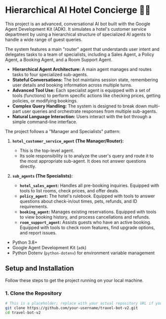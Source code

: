 # Hierarchical AI Hotel Concierge 🏨✨

This project is an advanced, conversational AI bot built with the Google Agent Development Kit (ADK). It simulates a hotel's customer service department by using a hierarchical structure of specialized AI agents to handle a wide range of guest queries.

The system features a main "router" agent that understands user intent and delegates tasks to a team of specialists, including a Sales Agent, a Policy Agent, a Booking Agent, and a Room Support Agent.


*   **Hierarchical Agent Architecture:** A main agent manages and routes tasks to four specialized sub-agents.
*   **Stateful Conversations:** The bot maintains session state, remembering user details and booking information across multiple turns.
*   **Advanced Tool Use:** Each specialist agent is equipped with a set of tools (functions) to perform specific actions like checking prices, getting policies, or modifying bookings.
*   **Complex Query Handling:** The system is designed to break down multi-part user queries and orchestrate responses from multiple sub-agents.
*   **Natural Language Interaction:** Users interact with the bot through a simple command-line interface.



The project follows a "Manager and Specialists" pattern:

1.  **`hotel_customer_service_agent` (The Manager/Router):**
    *   This is the top-level agent.
    *   Its sole responsibility is to analyze the user's query and route it to the most appropriate sub-agent. It does not answer questions directly.

2.  **`sub_agents` (The Specialists):**
    *   **`hotel_sales_agent`:** Handles all pre-booking inquiries. Equipped with tools to list rooms, check prices, and offer deals.
    *   **`policy_agent`:** The hotel's rulebook. Equipped with tools to answer questions about check-in/out times, pets, refunds, and ID requirements.
    *   **`booking_agent`:** Manages existing reservations. Equipped with tools to view booking history, and process cancellations and refunds.
    *   **`room_support_agent`:** Assists guests who have an active booking. Equipped with tools to check room features, find upgrade options, and report issues.


*   Python 3.8+
*   Google Agent Development Kit (`adk`)
*   Python Dotenv (`python-dotenv`) for environment variable management

## Setup and Installation

Follow these steps to get the project running on your local machine.

### 1. Clone the Repository

```bash
# This is a placeholder; replace with your actual repository URL if you use Git
git clone https://github.com/your-username/travel-bot-v2.git
cd travel-bot-v2
